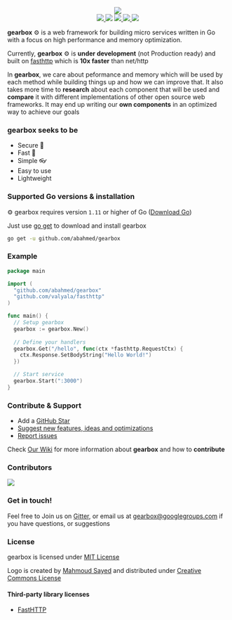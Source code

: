 <p align="center">
    <img src="https://github.com/abahmed/gearbox/blob/master/assets/gearbox-512.png"/>
    <br />
    <a href="https://godoc.org/github.com/abahmed/gearbox">
      <img src="https://godoc.org/github.com/abahmed/gearbox?status.png" />
    </a>
    <img src="https://github.com/abahmed/gearbox/workflows/Test%20&%20Build/badge.svg?branch=master" />
    <a href="https://codecov.io/gh/abahmed/gearbox">
      <img src="https://codecov.io/gh/abahmed/gearbox/branch/master/graph/badge.svg" />
    </a>
    <a href="https://goreportcard.com/report/github.com/abahmed/gearbox">
      <img src="https://goreportcard.com/badge/github.com/abahmed/gearbox" />
    </a>
    <a href="https://gitter.im/abahmed/gearbox?utm_source=badge&utm_medium=badge&utm_campaign=pr-badge&utm_content=badge">
      <img src="https://badges.gitter.im/abahmed/gearbox.svg"/>
    </a>
</p>


**gearbox** :gear: is a web framework for building micro services written in Go with a focus on high performance and memory optimization. 

Currently, **gearbox** :gear: is **under development** (not Production ready) and built on [fasthttp](https://github.com/valyala/fasthttp) which is **10x faster** than net/http

In **gearbox**, we care about peformance and memory which will be used by each method while building things up and how we can improve that. It also takes more time to **research** about each component that will be used and **compare** it with different implementations of other open source web frameworks. It may end up writing our **own components** in an optimized way to achieve our goals

### gearbox seeks to be
+ Secure :closed_lock_with_key:
+ Fast :rocket:
+ Simple :eyeglasses:
+ Easy to use
+ Lightweight


### Supported Go versions & installation

:gear: gearbox requires version `1.11` or higher of Go ([Download Go](https://golang.org/dl/))

Just use [go get](https://golang.org/cmd/go/#hdr-Add_dependencies_to_current_module_and_install_them) to download and install gearbox

```bash
go get -u github.com/abahmed/gearbox
```

### Example

```go
package main

import (
  "github.com/abahmed/gearbox"
  "github.com/valyala/fasthttp"
)

func main() {
  // Setup gearbox
  gearbox := gearbox.New()
  
  // Define your handlers
  gearbox.Get("/hello", func(ctx *fasthttp.RequestCtx) {
	ctx.Response.SetBodyString("Hello World!")
  })

  // Start service
  gearbox.Start(":3000")
}
```

### Contribute & Support
+ Add a [GitHub Star](https://github.com/abahmed/gearbox/stargazers)
+ [Suggest new features, ideas and optimizations](https://github.com/abahmed/gearbox/issues)
+ [Report issues](https://github.com/abahmed/gearbox/issues)

Check [Our Wiki](https://github.com/abahmed/gearbox/wiki) for more information about **gearbox** and how to **contribute**

### Contributors

<a href="https://github.com/abahmed/gearbox/graphs/contributors">
  <img src="https://contributors-img.firebaseapp.com/image?repo=abahmed/gearbox" />
</a>

### Get in touch!

Feel free to Join us on [Gitter](https://gitter.im/abahmed/gearbox), or email us at [gearbox@googlegroups.com](gearbox@googlegroups.com)  if you have questions, or suggestions

### License

gearbox is licensed under [MIT License](LICENSE)

Logo is created by [Mahmoud Sayed](https://www.facebook.com/mahmoudsayedae) and distributed under [Creative Commons License](https://creativecommons.org/licenses/by-sa/4.0/)

#### Third-party library licenses
- [FastHTTP](https://github.com/valyala/fasthttp/blob/master/LICENSE)